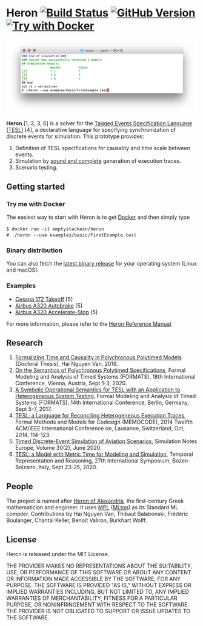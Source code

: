 Heron [![Build Status](https://travis-ci.org/heron-solver/heron.svg?branch=master)](https://travis-ci.org/heron-solver/heron) [![GitHub Version](https://img.shields.io/github/release/heron-solver/heron.svg?maxAge=2592000&colorB=46a4b8)](https://github.com/EmptyStackExn/heron/releases/latest) [![Try with Docker](https://img.shields.io/badge/docker-emptystackexn/heron-blueviolet)](https://hub.docker.com/repository/docker/emptystackexn/heron)
===================

![Running on FirstExample.tesl](doc/FirstExample.png "Running on FirstExample.tesl")

**Heron** [1, 2, 3, 6] is a solver for the [Tagged Events Specification Language (TESL)](http://wdi.supelec.fr/software/TESL/) [4], a declarative language for specifying synchronization of discrete events for simulation. This prototype provides:

 1. Definition of TESL specifications for causality and time scale between events.
 2. Simulation by [sound and complete](https://github.com/heron-solver/hygge) generation of execution traces.
 3. Scenario testing.


Getting started
-------------------

### Try me with Docker
The easiest way to start with Heron is to get [Docker](https://docs.docker.com/get-docker/) and then simply type
```
$ docker run -it emptystackexn/heron
# ./heron --use examples/basic/FirstExample.tesl
```

### Binary distribution
You can also fetch the [latest binary release](https://github.com/EmptyStackExn/heron/releases/latest) for your operating system (Linux and macOS).

### Examples
 - [Cessna 172 Takeoff](doc/examples/C172-Takeoff.md) [5]
 - [Airbus A320 Autobrake](doc/examples/A320-Autobrake.md) [5]
 - [Airbus A320 Accelerate-Stop](doc/examples/A320-AccelerateStop.md) [5]

For more information, please refer to the [Heron Reference Manual](doc/README.md).

Research
-------------------

 1. [Formalizing Time and Causality in Polychronous Polytimed Models](https://tel.archives-ouvertes.fr/tel-01892649/document) (Doctoral Thesis), Hai Nguyen Van, 2018.
 2. [On the Semantics of Polychronous Polytimed Specifications](.), Formal Modeling and Analysis of Timed Systems (FORMATS), 18th International Conference, Vienna, Austria, Sept 1-3, 2020.
 3. [A Symbolic Operational Semantics for TESL with an Application to Heterogeneous System Testing](https://hal-centralesupelec.archives-ouvertes.fr/hal-01583815v1), Formal Modeling and Analysis of Timed Systems (FORMATS), 14th International Conference, Berlin, Germany, Sept 5-7, 2017.
 4. [TESL: a Language for Reconciling Heterogeneous Execution Traces](https://tel.archives-ouvertes.fr/SUP_E3S/hal-01100179v1), Formal Methods and Models for Codesign (MEMOCODE), 2014 Twelfth ACM/IEEE International Conference on, Lausanne, Switzerland, Oct, 2014, 114-123.
 5. [Timed Discrete-Event Simulation of Aviation Scenarios](https://www.sne-journal.org/fileadmin/user_upload_sne/SNE_Issues_OA/SNE_30_2/articles/sne.30.2.10512.tn.OA.pdf), Simulation Notes Europe, Volume 30(2), June 2020.
 6. [TESL: a Model with Metric Time for Modeling and Simulation](.), Temporal Representation and Reasoning, 27th International Symposium, Bozen-Bolzano, Italy, Sept 23-25, 2020.

People
-------------------

The project is named after [Heron of Alexandria](http://www-history.mcs.st-andrews.ac.uk/Biographies/Heron.html), the first-century Greek mathematician and engineer. It uses [MPL](https://github.com/MPLLang/mpl) ([MLton](http://mlton.org)) as its Standard ML compiler. Contributions by Hai Nguyen Van, Thibaut Balabonski, Frédéric Boulanger, Chantal Keller, Benoît Valiron, Burkhart Wolff.

License
-------------------

Heron is released under the MIT License.

THE PROVIDER MAKES NO REPRESENTATIONS ABOUT THE SUITABILITY, USE, OR PERFORMANCE OF THIS SOFTWARE OR ABOUT ANY CONTENT OR INFORMATION MADE ACCESSIBLE BY THE SOFTWARE, FOR ANY PURPOSE. THE SOFTWARE IS PROVIDED "AS IS," WITHOUT EXPRESS OR IMPLIED WARRANTIES INCLUDING, BUT NOT LIMITED TO, ANY IMPLIED WARRANTIES OF MERCHANTABILITY, FITNESS FOR A PARTICULAR PURPOSE, OR NONINFRINGEMENT WITH RESPECT TO THE SOFTWARE. THE PROVIDER IS NOT OBLIGATED TO SUPPORT OR ISSUE UPDATES TO THE SOFTWARE.
